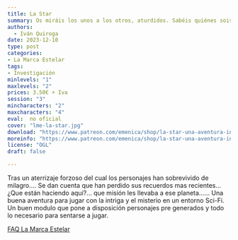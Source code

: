 ```yaml
---
title: La Star
summary: Os miráis los unos a los otros, aturdidos. Sabéis quiénes sois, pero... ¿Qué estáis haciendo aquí?
authors:
  - Iván Quiroga
date: 2023-12-10
type: post
categories:
- La Marca Estelar
tags:
- Investigación
minlevels: "1"
maxlevels: "2" 
prices: 3.50€ + Iva  
session: "3" 
mincharacters: "2" 
maxcharacters: "4" 
eval:  no oficial 
cover: "lme-la-star.jpg"
download: "https://www.patreon.com/emenica/shop/la-star-una-aventura-iniciatica-para-la-72555"
moreinfo: "https://www.patreon.com/emenica/shop/la-star-una-aventura-iniciatica-para-la-72555"
license: "OGL"
draft: false

---
```


Tras un aterrizaje forzoso del cual los personajes han sobrevivido de milagro…. Se dan cuenta que han perdido sus recuerdos mas recientes…
¿Que están haciendo aquí?... que misión les llevaba a ese planeta……
Una buena aventura para jugar con la intriga y el misterio en un entorno Sci-Fi. 
Un buen modulo que pone a disposición personajes pre generados y todo lo necesario para sentarse a jugar.
<p><a href="../downloads/FAQ-Cronicas_Marca_del_Este.pdf" target="_blank">FAQ La Marca Estelar</a></p>

